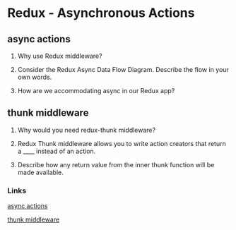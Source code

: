 # Redux - Asynchronous Actions

## async actions
1. Why use Redux middleware?

2. Consider the Redux Async Data Flow Diagram. Describe the flow in your own words.

3. How are we accommodating async in our Redux app?

## thunk middleware
1. Why would you need redux-thunk middleware?

2. Redux Thunk middleware allows you to write action creators that return a ____ instead of an action.

3. Describe how any return value from the inner thunk function will be made available.

### Links
[async actions](https://redux.js.org/tutorials/fundamentals/part-6-async-logic)

[thunk middleware](https://github.com/reduxjs/redux-thunk)
